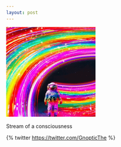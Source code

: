 ```yaml
---
layout: post
---
```

![image-title-here](/img/unused-rainbow-astronaut.gif) <!-- {:class="img-responsive"} -->
<br>

Stream of a consciousness

{% twitter https://twitter.com/GnopticThe %}

<!--
<div class='jekyll-twitter-plugin' align="center">
    {% twitter https://twitter.com/anaik96 maxwidth=1000 limit=5 %}
</div>

{% include mytwitter.html %}
-->
<!--
<a class="twitter-timeline" data-theme="dark" href="https://twitter.com/GnopticThe?ref_src=twsrc%5Etfw">Tweets by GnopticThe</a>

<script async src="https://platform.twitter.com/widgets.js" charset="utf-8"></script>
-->
